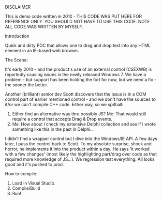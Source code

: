 DISCLAIMER

This is demo code written in 2010 - THIS CODE WAS PUT HERE FOR REFERENCE ONLY. YOU SHOULD NOT HAVE TO USE THIS CODE.
NOTE ALL CODE WAS WRITTEN BY MYSELF.

Introduction

Quick and dirty POC that allows one to drag and drop text into any HTML element in an IE-based web browser.

The Scene:

It's early 2010 - and the product's use of an external control (CSEXWB) is reportedly causing issues in the newly released Windows 7. We have a problem - but support has been holding the fort for now, but we need a fix - the sooner the better.

Another (brilliant) senior dev Scott discovers that the issue is in a COM control part of earlier mentioned control - and we don't have the sources to it/or we can't compile C++ code. Either way, so we spitball:

1. Either find an alternative way thru possibly JS? Me: That would still require a control that accepts Drag & Drop events.
2. Me: How about I check my extensive Delphi collection and see if I wrote something like this in the past in Delphi...

I didn't find a wrapper control but I dive into the Windows/IE API.  A few days later, I pass the control back to Scott. To my absolute surprise, shock and horror, he implements it into the product within a day. He says 'it worked with a few changes' (most likely the highlighting part/drag over code as that required more knowledge of JS...). We regression test everything. All looks good and it's pushed to prod.


How to compile:

1. Load in Visual Studio.
2. Compile/Build
3. Run!

